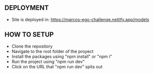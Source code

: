 ## DEPLOYMENT
- Site is deployed in: https://marcos-ego-challenge.netlify.app/models

## HOW TO SETUP
- Clone the repository
- Navigate to the root folder of the proyect
- Install the packages using "npm install" or "npm i"
- Run the project using "npm run dev"
- Click on the URL that "npm run dev" spits out
